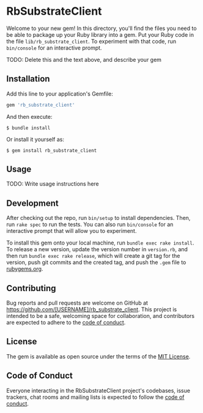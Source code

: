 # RbSubstrateClient

Welcome to your new gem! In this directory, you'll find the files you need to be able to package up your Ruby library into a gem. Put your Ruby code in the file `lib/rb_substrate_client`. To experiment with that code, run `bin/console` for an interactive prompt.

TODO: Delete this and the text above, and describe your gem

## Installation

Add this line to your application's Gemfile:

```ruby
gem 'rb_substrate_client'
```

And then execute:

    $ bundle install

Or install it yourself as:

    $ gem install rb_substrate_client

## Usage

TODO: Write usage instructions here

## Development

After checking out the repo, run `bin/setup` to install dependencies. Then, run `rake spec` to run the tests. You can also run `bin/console` for an interactive prompt that will allow you to experiment.

To install this gem onto your local machine, run `bundle exec rake install`. To release a new version, update the version number in `version.rb`, and then run `bundle exec rake release`, which will create a git tag for the version, push git commits and the created tag, and push the `.gem` file to [rubygems.org](https://rubygems.org).

## Contributing

Bug reports and pull requests are welcome on GitHub at https://github.com/[USERNAME]/rb_substrate_client. This project is intended to be a safe, welcoming space for collaboration, and contributors are expected to adhere to the [code of conduct](https://github.com/[USERNAME]/rb_substrate_client/blob/master/CODE_OF_CONDUCT.md).

## License

The gem is available as open source under the terms of the [MIT License](https://opensource.org/licenses/MIT).

## Code of Conduct

Everyone interacting in the RbSubstrateClient project's codebases, issue trackers, chat rooms and mailing lists is expected to follow the [code of conduct](https://github.com/[USERNAME]/rb_substrate_client/blob/master/CODE_OF_CONDUCT.md).
